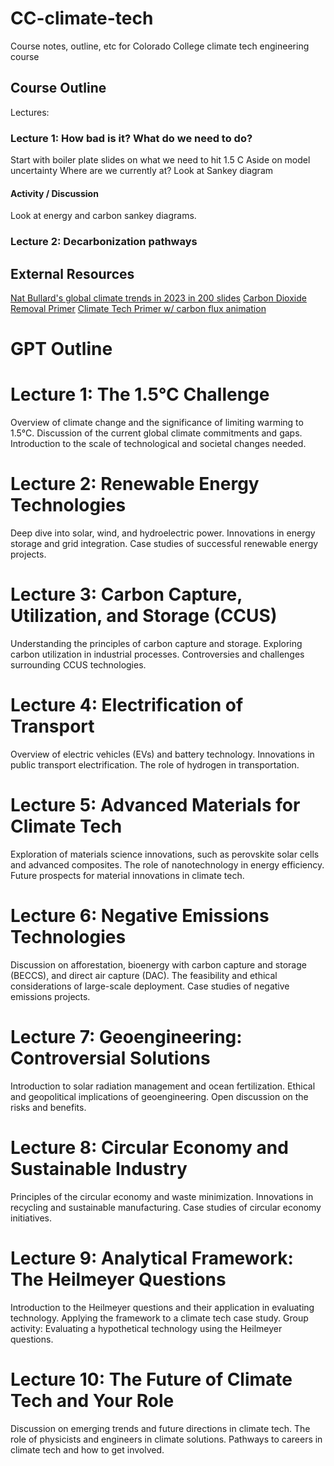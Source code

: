 # CC-climate-tech
Course notes, outline, etc for Colorado College climate tech engineering course

## Course Outline
Lectures:
### Lecture 1: How bad is it? What do we need to do?
Start with boiler plate slides on what we need to hit 1.5 C
Aside on model uncertainty
Where are we currently at? Look at Sankey diagram
#### Activity / Discussion
Look at energy and carbon sankey diagrams.


### Lecture 2: Decarbonization pathways

## External Resources
[Nat Bullard's global climate trends in 2023 in 200 slides](https://www.nathanielbullard.com/presentations])
[Carbon Dioxide Removal Primer](https://cdrprimer.org/)
[Climate Tech Primer w/ carbon flux animation](https://www.climatetechnologyprimer.com/section_1/1.2)

# GPT Outline 
# Lecture 1: The 1.5°C Challenge
Overview of climate change and the significance of limiting warming to 1.5°C.
Discussion of the current global climate commitments and gaps.
Introduction to the scale of technological and societal changes needed.
# Lecture 2: Renewable Energy Technologies
Deep dive into solar, wind, and hydroelectric power.
Innovations in energy storage and grid integration.
Case studies of successful renewable energy projects.
# Lecture 3: Carbon Capture, Utilization, and Storage (CCUS)
Understanding the principles of carbon capture and storage.
Exploring carbon utilization in industrial processes.
Controversies and challenges surrounding CCUS technologies.
# Lecture 4: Electrification of Transport
Overview of electric vehicles (EVs) and battery technology.
Innovations in public transport electrification.
The role of hydrogen in transportation.
# Lecture 5: Advanced Materials for Climate Tech
Exploration of materials science innovations, such as perovskite solar cells and advanced composites.
The role of nanotechnology in energy efficiency.
Future prospects for material innovations in climate tech.
# Lecture 6: Negative Emissions Technologies
Discussion on afforestation, bioenergy with carbon capture and storage (BECCS), and direct air capture (DAC).
The feasibility and ethical considerations of large-scale deployment.
Case studies of negative emissions projects.
# Lecture 7: Geoengineering: Controversial Solutions
Introduction to solar radiation management and ocean fertilization.
Ethical and geopolitical implications of geoengineering.
Open discussion on the risks and benefits.
# Lecture 8: Circular Economy and Sustainable Industry
Principles of the circular economy and waste minimization.
Innovations in recycling and sustainable manufacturing.
Case studies of circular economy initiatives.
# Lecture 9: Analytical Framework: The Heilmeyer Questions
Introduction to the Heilmeyer questions and their application in evaluating technology.
Applying the framework to a climate tech case study.
Group activity: Evaluating a hypothetical technology using the Heilmeyer questions.
# Lecture 10: The Future of Climate Tech and Your Role
Discussion on emerging trends and future directions in climate tech.
The role of physicists and engineers in climate solutions.
Pathways to careers in climate tech and how to get involved.
